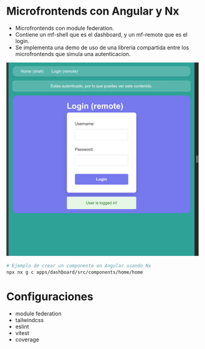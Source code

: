 # Microfrontends con Angular y Nx

- Microfrontends con module federation.
- Contiene un mf-shell que es el dashboard, y un mf-remote que es el login.
- Se implementa una demo de uso de una librería compartida entre los microfrontends que simula una autenticacion.

![alt text](assets/screen.png)

```sh
# Ejemplo de crear un componente en Angular usando Nx
npx nx g c apps/dashboard/src/components/home/home
```

# Configuraciones

- module federation
- tailwindcss
- eslint
- vitest
- coverage
